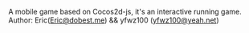 A mobile game based on Cocos2d-js, it's an interactive running game.
Author: Eric(Eric@dobest.me) && yfwz100 (yfwz100@yeah.net)